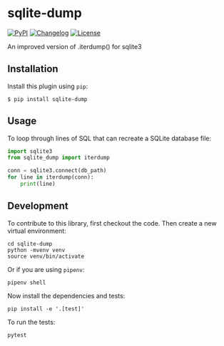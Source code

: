 # sqlite-dump

[![PyPI](https://img.shields.io/pypi/v/sqlite-dump.svg)](https://pypi.org/project/sqlite-dump/)
[![Changelog](https://img.shields.io/github/v/release/simonw/sqlite-dump?label=changelog)](https://github.com/simonw/sqlite-dump/releases)
[![License](https://img.shields.io/badge/license-Apache%202.0-blue.svg)](https://github.com/simonw/sqlite-dump/blob/master/LICENSE)

An improved version of .iterdump() for sqlite3

## Installation

Install this plugin using `pip`:

    $ pip install sqlite-dump

## Usage

To loop through lines of SQL that can recreate a SQLite database file:

```python
import sqlite3
from sqlite_dump import iterdump

conn = sqlite3.connect(db_path)
for line in iterdump(conn):
    print(line)
```

## Development

To contribute to this library, first checkout the code. Then create a new virtual environment:

    cd sqlite-dump
    python -mvenv venv
    source venv/bin/activate

Or if you are using `pipenv`:

    pipenv shell

Now install the dependencies and tests:

    pip install -e '.[test]'

To run the tests:

    pytest

